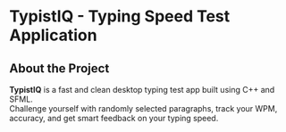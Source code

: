 # TypistIQ - Typing Speed Test Application

## About the Project
**TypistIQ** is a fast and clean desktop typing test app built using C++ and SFML.
<br>
Challenge yourself with randomly selected paragraphs, track your WPM, accuracy, and get smart feedback on your typing speed.

